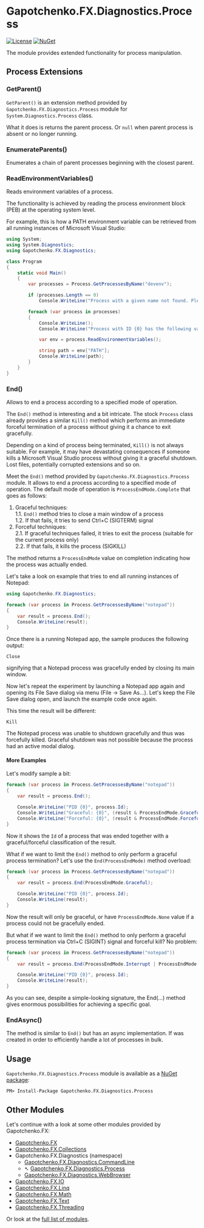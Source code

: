 ﻿# Gapotchenko.FX.Diagnostics.Process

[![License](https://img.shields.io/badge/license-MIT-green.svg)](../../LICENSE)
[![NuGet](https://img.shields.io/nuget/v/Gapotchenko.FX.Diagnostics.Process.svg)](https://www.nuget.org/packages/Gapotchenko.FX.Diagnostics.Process)

The module provides extended functionality for process manipulation.

## Process Extensions

### GetParent()

`GetParent()` is an extension method provided by `Gapotchenko.FX.Diagnostics.Process` module
for `System.Diagnostics.Process` class.

What it does is returns the parent process. Or `null` when parent process is absent or no longer running.

### EnumerateParents()

Enumerates a chain of parent processes beginning with the closest parent.

### ReadEnvironmentVariables()

Reads environment variables of a process.

The functionality is achieved by reading the process environment block (PEB) at the operating system level.

For example, this is how a PATH environment variable can be retrieved from all running instances of Microsoft Visual Studio:

``` csharp
using System;
using System.Diagnostics;
using Gapotchenko.FX.Diagnostics;

class Program
{
    static void Main()
    {
        var processes = Process.GetProcessesByName("devenv");

        if (processes.Length == 0)
            Console.WriteLine("Process with a given name not found. Please modify the code and specify the existing process name.");

        foreach (var process in processes)
        {
            Console.WriteLine();
            Console.WriteLine("Process with ID {0} has the following value of PATH environment variable:", process.Id);

            var env = process.ReadEnvironmentVariables();

            string path = env["PATH"];
            Console.WriteLine(path);
        }
    }
}
```

### End()

Allows to end a process according to a specified mode of operation.

The `End()` method is interesting and a bit intricate.
The stock `Process` class already provides a similar `Kill()` method
which performs an immediate forceful termination of a process without giving it a chance to exit gracefully.

Depending on a kind of process being terminated, `Kill()` is not always suitable.
For example, it may have devastating consequences if someone kills a Microsoft Visual Studio process without giving it a graceful shutdown.
Lost files, potentially corrupted extensions and so on.

Meet the `End()` method provided by `Gapotchenko.FX.Diagnostics.Process` module.
It allows to end a process according to a specified mode of operation.
The default mode of operation is `ProcessEndMode.Complete` that goes as follows:

 1. Graceful techniques:  
   1.1. `End()` method tries to close a main window of a process  
   1.2. If that fails, it tries to send Ctrl+C (SIGTERM) signal
 2. Forceful techniques:  
   2.1. If graceful techniques failed, it tries to exit the process (suitable for the current process only)  
   2.2. If that fails, it kills the process (SIGKILL)

The method returns a `ProcessEndMode` value on completion indicating how the process was actually ended.

Let's take a look on example that tries to end all running instances of Notepad:

``` csharp
using Gapotchenko.FX.Diagnostics;

foreach (var process in Process.GetProcessesByName("notepad"))
{
    var result = process.End();
    Console.WriteLine(result);
}
```

Once there is a running Notepad app, the sample produces the following output:

```
Close
```

signifying that a Notepad process was gracefully ended by closing its main window.

Now let's repeat the experiment by launching a Notepad app again and opening its File Save dialog via menu (File -> Save As...).
Let's keep the File Save dialog open, and launch the example code once again.

This time the result will be different:
```
Kill
```

The Notepad process was unable to shutdown gracefully and thus was forcefully killed.
Graceful shutdown was not possible because the process had an active modal dialog.

#### More Examples

Let's modify sample a bit:

``` csharp
foreach (var process in Process.GetProcessesByName("notepad"))
{
    var result = process.End();

    Console.WriteLine("PID {0}", process.Id);
    Console.WriteLine("Graceful: {0}", (result & ProcessEndMode.Graceful) != 0);
    Console.WriteLine("Forceful: {0}", (result & ProcessEndMode.Forceful) != 0);
}
```

Now it shows the `Id` of a process that was ended together with a graceful/forceful classification of the result.

What if we want to limit the `End()` method to only perform a graceful process termination?
Let's use the `End(ProcessEndMode)` method overload:

``` csharp
foreach (var process in Process.GetProcessesByName("notepad"))
{
    var result = process.End(ProcessEndMode.Graceful);

    Console.WriteLine("PID {0}", process.Id);
    Console.WriteLine(result);
}
```

Now the result will only be graceful, or have `ProcessEndMode.None` value if a process could not be gracefully ended.

But what if we want to limit the `End()` method to only perform a graceful process termination via Ctrl+C (SIGINT) signal and forceful kill?
No problem:

``` csharp
foreach (var process in Process.GetProcessesByName("notepad"))
{
    var result = process.End(ProcessEndMode.Interrupt | ProcessEndMode.Kill);

    Console.WriteLine("PID {0}", process.Id);
    Console.WriteLine(result);
}
```

As you can see, despite a simple-looking signature, the End(…) method gives enormous possibilities for achieving a specific goal.

### EndAsync()

The method is similar to `End()` but has an async implementation.
If was created in order to efficiently handle a lot of processes in bulk.

## Usage

`Gapotchenko.FX.Diagnostics.Process` module is available as a [NuGet package](https://nuget.org/packages/Gapotchenko.FX.Diagnostics.Process):

```
PM> Install-Package Gapotchenko.FX.Diagnostics.Process
```

## Other Modules

Let's continue with a look at some other modules provided by Gapotchenko.FX:

- [Gapotchenko.FX](../Gapotchenko.FX)
- [Gapotchenko.FX.Collections](../Gapotchenko.FX.Collections)
- Gapotchenko.FX.Diagnostics (namespace)
  - [Gapotchenko.FX.Diagnostics.CommandLine](../Gapotchenko.FX.Diagnostics.CommandLine)
  - &#x27B4; [Gapotchenko.FX.Diagnostics.Process](../Gapotchenko.FX.Diagnostics.Process)
  - [Gapotchenko.FX.Diagnostics.WebBrowser](../Gapotchenko.FX.Diagnostics.WebBrowser)
- [Gapotchenko.FX.IO](../Gapotchenko.FX.IO)
- [Gapotchenko.FX.Linq](../Gapotchenko.FX.Linq)
- [Gapotchenko.FX.Math](../Gapotchenko.FX.Math)
- [Gapotchenko.FX.Text](../Gapotchenko.FX.Text)
- [Gapotchenko.FX.Threading](../Gapotchenko.FX.Threading)

Or look at the [full list of modules](..#available-modules).
